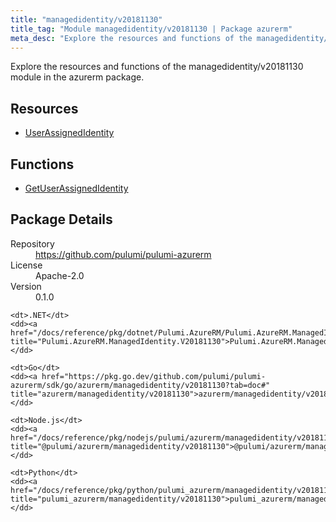 ```yaml
---
title: "managedidentity/v20181130"
title_tag: "Module managedidentity/v20181130 | Package azurerm"
meta_desc: "Explore the resources and functions of the managedidentity/v20181130 module in the azurerm package."
---
```


<!-- WARNING: this file was generated by Pulumi Docs Generator. -->
<!-- Do not edit by hand unless you're certain you know what you are doing! -->

Explore the resources and functions of the managedidentity/v20181130 module in the azurerm package.

<h2 id="resources">Resources</h2>
<ul class="api">
    <li><a href="userassignedidentity" title="UserAssignedIdentity"><span class="symbol resource"></span>UserAssignedIdentity</a></li>
</ul>

<h2 id="functions">Functions</h2>
<ul class="api">
    <li><a href="getuserassignedidentity" title="GetUserAssignedIdentity"><span class="symbol function"></span>GetUserAssignedIdentity</a></li>
</ul>

<h2 id="package-details">Package Details</h2>
<dl class="package-details">
	<dt>Repository</dt>
	<dd><a href="https://github.com/pulumi/pulumi-azurerm">https://github.com/pulumi/pulumi-azurerm</a></dd>
	<dt>License</dt>
	<dd>Apache-2.0</dd>
	<dt>Version</dt>
	<dd>0.1.0</dd>
</dl>



<dl class="tabular">

    <dt>.NET</dt>
    <dd><a href="/docs/reference/pkg/dotnet/Pulumi.AzureRM/Pulumi.AzureRM.ManagedIdentity.V20181130.html" title="Pulumi.AzureRM.ManagedIdentity.V20181130">Pulumi.AzureRM.ManagedIdentity.V20181130</a></dd>

    <dt>Go</dt>
    <dd><a href="https://pkg.go.dev/github.com/pulumi/pulumi-azurerm/sdk/go/azurerm/managedidentity/v20181130?tab=doc#" title="azurerm/managedidentity/v20181130">azurerm/managedidentity/v20181130</a></dd>

    <dt>Node.js</dt>
    <dd><a href="/docs/reference/pkg/nodejs/pulumi/azurerm/managedidentity/v20181130/#" title="@pulumi/azurerm/managedidentity/v20181130">@pulumi/azurerm/managedidentity/v20181130</a></dd>

    <dt>Python</dt>
    <dd><a href="/docs/reference/pkg/python/pulumi_azurerm/managedidentity/v20181130" title="pulumi_azurerm/managedidentity/v20181130">pulumi_azurerm/managedidentity/v20181130</a></dd>

</dl>

